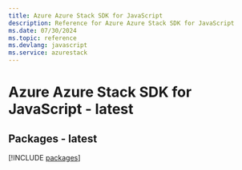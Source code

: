 ```yaml
---
title: Azure Azure Stack SDK for JavaScript
description: Reference for Azure Azure Stack SDK for JavaScript
ms.date: 07/30/2024
ms.topic: reference
ms.devlang: javascript
ms.service: azurestack
---
```

# Azure Azure Stack SDK for JavaScript - latest
## Packages - latest
[!INCLUDE [packages](azure-stack-index.md)]